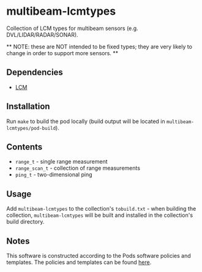 # multibeam-lcmtypes

Collection of LCM types for multibeam sensors (e.g. DVL/LIDAR/RADAR/SONAR).

** NOTE: these are NOT intended to be fixed types; they are very likely to change in order to support more sensors. **

## Dependencies
* [LCM]()

## Installation 

Run `make` to build the pod locally (build output will be located in `multibeam-lcmtypes/pod-build`).


## Contents
* `range_t` - single range measurement
* `range_scan_t` - collection of range measurements
* `ping_t` - two-dimensional ping

## Usage

Add `multibeam-lcmtypes` to the collection's `tobuild.txt` - when building the collection, `multibeam-lcmtypes` will be built and installed in the collection's build directory.

## Notes
This software is constructed according to the Pods software policies and
templates.  The policies and templates can be found [here](http://sourceforge.net/projects/pods).

